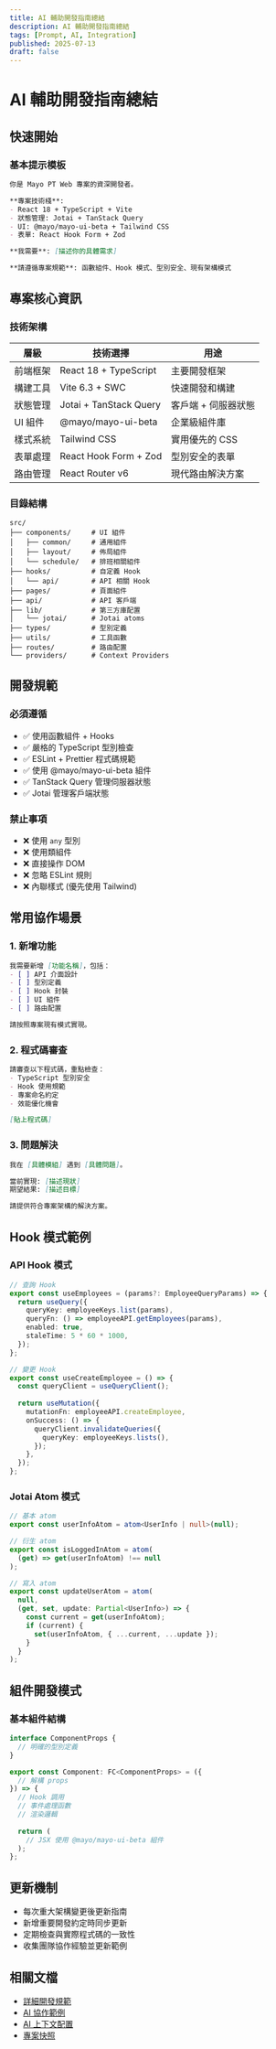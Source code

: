 ```yaml
---
title: AI 輔助開發指南總結
description: AI 輔助開發指南總結
tags: [Prompt, AI, Integration]
published: 2025-07-13
draft: false
---
```

# AI 輔助開發指南總結

## 快速開始

### 基本提示模板

```markdown
你是 Mayo PT Web 專案的資深開發者。

**專案技術棧**:
- React 18 + TypeScript + Vite
- 狀態管理: Jotai + TanStack Query
- UI: @mayo/mayo-ui-beta + Tailwind CSS
- 表單: React Hook Form + Zod

**我需要**: [描述你的具體需求]

**請遵循專案規範**: 函數組件、Hook 模式、型別安全、現有架構模式
```

## 專案核心資訊

### 技術架構

| 層級 | 技術選擇 | 用途 |
|------|----------|------|
| 前端框架 | React 18 + TypeScript | 主要開發框架 |
| 構建工具 | Vite 6.3 + SWC | 快速開發和構建 |
| 狀態管理 | Jotai + TanStack Query | 客戶端 + 伺服器狀態 |
| UI 組件 | @mayo/mayo-ui-beta | 企業級組件庫 |
| 樣式系統 | Tailwind CSS | 實用優先的 CSS |
| 表單處理 | React Hook Form + Zod | 型別安全的表單 |
| 路由管理 | React Router v6 | 現代路由解決方案 |

### 目錄結構

```
src/
├── components/     # UI 組件
│   ├── common/     # 通用組件
│   ├── layout/     # 佈局組件
│   └── schedule/   # 排班相關組件
├── hooks/          # 自定義 Hook
│   └── api/        # API 相關 Hook
├── pages/          # 頁面組件
├── api/            # API 客戶端
├── lib/            # 第三方庫配置
│   └── jotai/      # Jotai atoms
├── types/          # 型別定義
├── utils/          # 工具函數
├── routes/         # 路由配置
└── providers/      # Context Providers
```

## 開發規範

### 必須遵循

- ✅ 使用函數組件 + Hooks
- ✅ 嚴格的 TypeScript 型別檢查
- ✅ ESLint + Prettier 程式碼規範
- ✅ 使用 @mayo/mayo-ui-beta 組件
- ✅ TanStack Query 管理伺服器狀態
- ✅ Jotai 管理客戶端狀態

### 禁止事項

- ❌ 使用 `any` 型別
- ❌ 使用類組件
- ❌ 直接操作 DOM
- ❌ 忽略 ESLint 規則
- ❌ 內聯樣式 (優先使用 Tailwind)

## 常用協作場景

### 1. 新增功能

```markdown
我需要新增 [功能名稱]，包括：
- [ ] API 介面設計
- [ ] 型別定義
- [ ] Hook 封裝
- [ ] UI 組件
- [ ] 路由配置

請按照專案現有模式實現。
```

### 2. 程式碼審查

```markdown
請審查以下程式碼，重點檢查：
- TypeScript 型別安全
- Hook 使用規範
- 專案命名約定
- 效能優化機會

[貼上程式碼]
```

### 3. 問題解決

```markdown
我在 [具體模組] 遇到 [具體問題]。

當前實現: [描述現狀]
期望結果: [描述目標]

請提供符合專案架構的解決方案。
```

## Hook 模式範例

### API Hook 模式

```typescript
// 查詢 Hook
export const useEmployees = (params?: EmployeeQueryParams) => {
  return useQuery({
    queryKey: employeeKeys.list(params),
    queryFn: () => employeeAPI.getEmployees(params),
    enabled: true,
    staleTime: 5 * 60 * 1000,
  });
};

// 變更 Hook
export const useCreateEmployee = () => {
  const queryClient = useQueryClient();
  
  return useMutation({
    mutationFn: employeeAPI.createEmployee,
    onSuccess: () => {
      queryClient.invalidateQueries({
        queryKey: employeeKeys.lists(),
      });
    },
  });
};
```

### Jotai Atom 模式

```typescript
// 基本 atom
export const userInfoAtom = atom<UserInfo | null>(null);

// 衍生 atom
export const isLoggedInAtom = atom(
  (get) => get(userInfoAtom) !== null
);

// 寫入 atom
export const updateUserAtom = atom(
  null,
  (get, set, update: Partial<UserInfo>) => {
    const current = get(userInfoAtom);
    if (current) {
      set(userInfoAtom, { ...current, ...update });
    }
  }
);
```

## 組件開發模式

### 基本組件結構

```typescript
interface ComponentProps {
  // 明確的型別定義
}

export const Component: FC<ComponentProps> = ({ 
  // 解構 props
}) => {
  // Hook 調用
  // 事件處理函數
  // 渲染邏輯
  
  return (
    // JSX 使用 @mayo/mayo-ui-beta 組件
  );
};
```

## 更新機制

- 每次重大架構變更後更新指南
- 新增重要開發約定時同步更新
- 定期檢查與實際程式碼的一致性
- 收集團隊協作經驗並更新範例

## 相關文檔

- [詳細開發規範](./rules.md)
- [AI 協作範例](./ai-collaboration-examples.md)
- [AI 上下文配置](./ai-context.md)
- [專案快照](../snapshot.md)
